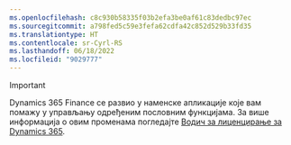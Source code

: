 ```yaml
---
ms.openlocfilehash: c8c930b58335f03b2efa3be0af61c83dedbc97ec
ms.sourcegitcommit: a798fed5c59e3fefa62cdfa42c852d529b33fd35
ms.translationtype: HT
ms.contentlocale: sr-Cyrl-RS
ms.lasthandoff: 06/18/2022
ms.locfileid: "9029777"
---
```

> [!IMPORTANT]
> Dynamics 365 Finance се развио у наменске апликације које вам помажу у управљању одређеним пословним функцијама. За више информација о овим променама погледајте [Водич за лиценцирање за Dynamics 365](https://mbs.microsoft.com/Files/public/365/Dynamics365LicensingGuide.pdf).
 
